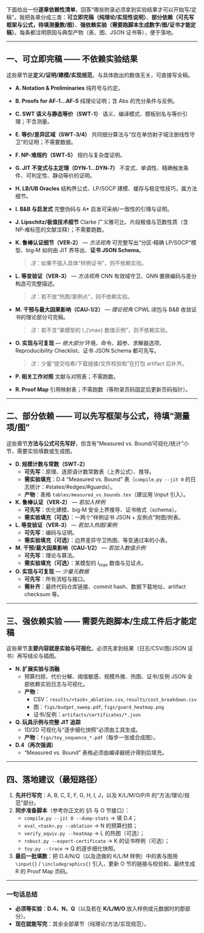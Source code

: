 下面给出一份**逐章依赖性清单**，回答“哪些附录必须拿到实验结果才可以开始写/定稿”。我把各章分成三类：**可立即完稿（纯理论/实现性说明）**、**部分依赖（可先写框架与公式，待填测量数/图）**、**强依赖实验（需要跑脚本生成数字/图/证书才能定稿）**。每条都注明原因与典型产物（表、图、JSON 证书等），便于落地。

------

## 一、可立即完稿 —— 不依赖实验结果

这些章节是**定义/证明/建模/实现规范**，与具体跑出的数值无关，可直接写全稿。

- **A. Notation & Preliminaries**
   纯符号与约定。

- **B. Proofs for AF‑1…AF‑5**
   纯理论证明；含 Abs 的充分条件与反例。

- **C. SWT 语义与静态等价（SWT‑1）**
   语义、编译模式、模板别名与等价引理；不含测量。

- **E. 等价/差异区域（SWT‑3/4）**
   共同细分算法与“仅在单仿射子域注册线性守卫”的证明；不需要数据。

- **F. NP‑难规约（SWT‑5）**
   规约与复杂度证明。

- **G. JIT 不变式与主定理（DYN‑1…DYN‑7）**
   不变式、单调性、精确触发条件、可判定性、静动等价的证明。

- **H. LB/UB Oracles**
   结构界公式、LP/SOCP 建模、缓存与稳定性技巧，属方法细节。

- **I. B&B 与启发式**
   完整伪码与 A* 启发可采纳/一致性的引理与证明。

- **J. Lipschitz/极值技术细节**
   Clarke 广义雅可比、片段极值与范数性质（含 NP‑难标签的文献注释）；不需要跑数。

- **K. 鲁棒认证细节（VER‑2）** — *方法视角*
   可完整写出“分区‑精确 LP/SOCP”模型、big‑M 如何由 JIT 界导出、**证书 JSON Schema**。

  > *注*：如果不插入具体“样例证书”，则不依赖实验。

- **L. 等变验证（VER‑3）** — *方法视角*
   CNN 有效域守卫、GNN 置换编码与差分构造可完整描述。

  > *注*：若不放“热图/案例点”，则不依赖实验。

- **M. 干预与最大因果影响（CAU‑1/2）** — *理论视角*
   CPWL 闭包与 B&B 收敛证书的理论部分可完稿。

  > *注*：若不含“某模型的 I_{\max} 数值示例”，则不依赖实验。

- **O. 实现与可复现** — *绝大部分*
   环境、命令、超参、求解器选项、Reproducibility Checklist、证书 JSON Schema 都可先写。

  > *注*：少量“提交哈希/下载链接/文件校验和”在打包 artifact 后补齐。

- **P. 相关工作对照**
   文献与对照表；不需跑数。

- **R. Proof Map**
   引用映射表；不需跑数（等附录页码固定后更新页码指针）。

------

## 二、部分依赖 —— 可以先写框架与公式，待填“测量项/图”

这些章节**方法与公式可先写好**，但含有“Measured vs. Bound/可视化/统计”小节，需要实验填数或生成图。

- **D. 规模计数与常数（SWT‑2）**
  - **可先写**：原理、逐原语计数常数表（上界公式）、推导。
  - **需实验填充**：D.4 “Measured vs. Bound” 表（`compile.py --jit 0` 的日志统计：#states/#edges/#guards）。
  - **产物**：表格 `tables/measured_vs_bounds.tex`（建议用 \input 引入）。
- **K. 鲁棒认证（VER‑2）** — *若加入样例*
  - **可先写**：优化建模、big‑M 安全上界推导、证书格式（schema）。
  - **需实验填充（可选）**：一两个“样例证书 JSON + 反例点”附图/附表。
- **L. 等变验证（VER‑3）** — *若加入热图/案例*
  - **可先写**：编码与证明。
  - **需实验填充（可选）**：边界差异守卫热图、等变通过率的小表。
- **M. 干预/最大因果影响（CAU‑1/2）** — *若加入数值示例*
  - **可先写**：理论与算法。
  - **需实验填充（可选）**：某模型的 $I_{\max}$ 数值与见证点。
- **O. 实现与可复现** — *少量元数据*
  - **可先写**：所有流程与接口。
  - **需补齐**：最终代码仓库链接、commit hash、数据下载地址、artifact checksum 等。

------

## 三、强依赖实验 —— 需要先跑脚本/生成工件后才能定稿

这些章节**主要内容就是实验与可视化**，必须先拿到结果（日志/CSV/图/JSON 证书）再写结论与插图。

- **N. 扩展实验与消融**
  - 预算扫掠、代价分解、阈值敏感、规模外推、热图、证书/反例 JSON 全部依赖实验日志与可视化。
  - **产物**：
    - CSV：`results/<task>_ablation.csv`, `results/cost_breakdown.csv`
    - 图：`figs/budget_sweep.pdf`, `figs/guard_heatmap.png`
    - 证书/反例：`artifacts/certificates/*.json`
- **Q. 玩具示例与完整 JIT 追踪**
  - 1D/2D 可视化与“逐步细化快照”必须由工具生成。
  - **产物**：`figs/toy_sequence_*.pdf`（每步一张或合成图）。
- **D.4（再次强调）**
  - “Measured vs. Bound” 表格必须由编译器统计得到后填充。

------

## 四、落地建议（最短路径）

1. **先并行写完**：A, B, C, E, F, G, H, I, J，以及 K/L/M/O/P/R 的“方法/理论/规范”部分。
2. **同步准备脚本**（参考你正文的 §5 与 O 节接口）：
   - `compile.py --jit 0 --dump-stats` → 填 D.4；
   - `eval_<task>.py --ablation` → N 的预算扫掠；
   - `verify_equiv.py --heatmap` → L 的热图（可选）；
   - `robust.py --export-certificate` → K 的证书样例（可选）；
   - `toy.py --trace` → Q 的逐步细化快照。
3. **最后一批填数**：把 D.4/N/Q（以及选做的 K/L/M 样例）中的表与图用 `\input{}` / `\includegraphics{}` 引入，更新 O 节的链接与校验和，最终生成 R 的 Proof Map 页码。

------

### 一句话总结

- **必须等实验**：**D.4、N、Q**（以及若在 **K/L/M/O** 放入样例或元数据时的那部分）。
- **现在就能写完**：其余全部章节（纯理论/方法/实现规范）。